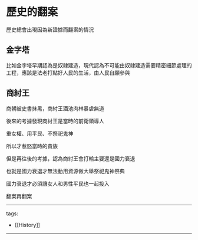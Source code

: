 # 歷史的翻案

歷史總會出現因為新證據而翻案的情況

 
## 金字塔
比如金字塔早期認為是奴隸建造，現代認為不可能由奴隸建造需要精密細節處理的工程，應該是法老打點好人民的生活，由人民自願參與

 
## 商紂王
商朝被史書抹黑，商紂王酒池肉林暴虐無道

後來的考據發現商紂王是當時的前衛領導人

重女權、用平民、不祭祀鬼神

所以才惹怒當時的貴族

 

但是再往後的考據，認為商紂王會打輸主要還是國力衰退

也就是國力衰退才無法動用資源做大舉祭祀鬼神祭典

國力衰退才必須讓女人和男性平民也一起投入



翻案再翻案


---
tags:
  - [[History]]

---

